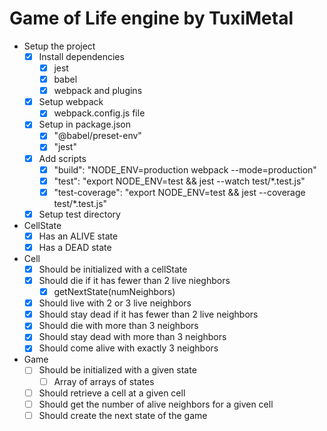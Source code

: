 # Game of Life engine by TuxiMetal

* Setup the project
  * [x] Install dependencies
    * [x] jest
    * [x] babel
    * [x] webpack and plugins
  * [x] Setup webpack
    * [x] webpack.config.js file
  * [x] Setup in package.json
    * [x] "@babel/preset-env"
    * [x] "jest"
  * [x] Add scripts
    * [x] "build": "NODE_ENV=production webpack --mode=production"
    * [x] "test": "export NODE_ENV=test && jest --watch test/*.test.js"
    * [x] "test-coverage": "export NODE_ENV=test && jest --coverage test/*.test.js"
  * [x] Setup test directory
* CellState
  * [x] Has an ALIVE state
  * [x] Has a DEAD state
* Cell
  * [x] Should be initialized with a cellState
  * [x] Should die if it has fewer than 2 live nieghbors
    * [x] getNextState(numNeighbors)
  * [x] Should live with 2 or 3 live neighbors
  * [x] Should stay dead if it has fewer than 2 live neighbors
  * [x] Should die with more than 3 neighbors
  * [x] Should stay dead with more than 3 neighbors
  * [x] Should come alive with exactly 3 neighbors
* Game
  * [ ] Should be initialized with a given state
    * [ ] Array of arrays of states
  * [ ] Should retrieve a cell at a given cell
  * [ ] Should get the number of alive neighbors for a given cell
  * [ ] Should create the next state of the game
